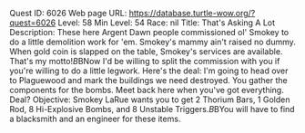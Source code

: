 Quest ID: 6026
Web page URL: https://database.turtle-wow.org/?quest=6026
Level: 58
Min Level: 54
Race: nil
Title: That's Asking A Lot
Description: These here Argent Dawn people commissioned ol' Smokey to do a little demolition work for 'em. Smokey's mammy ain't raised no dummy. When gold coin is slapped on the table, Smokey's services are available. That's my motto!$B$BNow I'd be willing to split the commission with you if you're willing to do a little legwork. Here's the deal: I'm going to head over to Plaguewood and mark the buildings we need destroyed. You gather the components for the bombs. Meet back here when you've got everything. Deal?
Objective: Smokey LaRue wants you to get 2 Thorium Bars, 1 Golden Rod, 8 Hi-Explosive Bombs, and 8 Unstable Triggers.$B$BYou will have to find a blacksmith and an engineer for these items.
